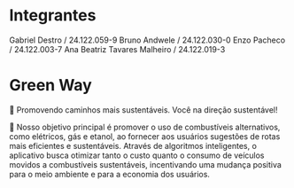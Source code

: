 # Integrantes
Gabriel Destro / 24.122.059-9
Bruno Andwele / 24.122.030-0
Enzo Pacheco / 24.122.003-7
Ana Beatriz Tavares Malheiro / 24.122.019-3

# Green Way
🌱 Promovendo caminhos mais sustentáveis. Você na direção sustentável! 

🚚 Nosso objetivo principal é promover o uso de combustíveis alternativos, como elétricos, gás e etanol, ao fornecer aos usuários sugestões de rotas mais eficientes e sustentáveis. Através de algoritmos inteligentes, o aplicativo busca otimizar tanto o custo quanto o consumo de veículos movidos a combustíveis sustentáveis, incentivando uma mudança positiva para o meio ambiente e para a economia dos usuários. 

<br></br>
